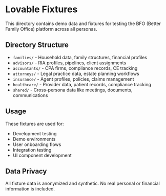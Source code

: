 # Lovable Fixtures

This directory contains demo data and fixtures for testing the BFO (Better Family Office) platform across all personas.

## Directory Structure

- `families/` - Household data, family structures, financial profiles
- `advisors/` - RIA profiles, pipelines, client assignments  
- `accountants/` - CPA firms, compliance records, CE tracking
- `attorneys/` - Legal practice data, estate planning workflows
- `insurance/` - Agent profiles, policies, claims management
- `healthcare/` - Provider data, patient records, compliance tracking
- `shared/` - Cross-persona data like meetings, documents, communications

## Usage

These fixtures are used for:
- Development testing
- Demo environments  
- User onboarding flows
- Integration testing
- UI component development

## Data Privacy

All fixture data is anonymized and synthetic. No real personal or financial information is included.